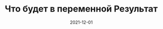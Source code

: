 ---
date: 2021-12-01
guid: 1d08e112-d9fb-49a3-ab36-786e3b7caa1b
title: Что будет в переменной Результат
question: "Что будет в переменной Результат"
options:
    - Неопределено
    - 'Null'
    - Объект
    - Вызовет исключение
correct: 0
explanation: |
    ЗначениеВРеквизитФормы - по описанию ничего не возвращает  
    Должна быть ошибка: Обращение к процедуре как к функции  
    Но некоторые ”процедуры” в платформе по факту являются функциями, которые просто ничего не возвращают  
    А функция, которая ничего не возвращает, возвращает Неопределено
tags:
    - wtf
source: https://t.me/JuniorOneS/266
images:
    - /assets/questions/2021-12-01_1_1.jpg
---
